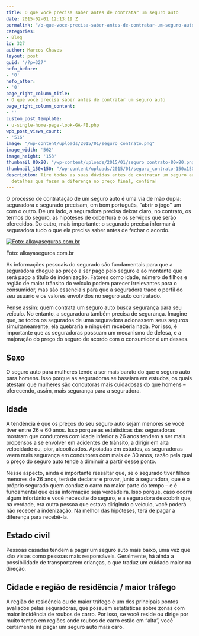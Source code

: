 ```yaml
---
title: O que você precisa saber antes de contratar um seguro auto
date: 2015-02-01 12:13:19 Z
permalink: "/o-que-voce-precisa-saber-antes-de-contratar-um-seguro-auto"
categories:
- Blog
id: 327
author: Marcos Chaves
layout: post
guid: "/?p=327"
hefo_before:
- '0'
hefo_after:
- '0'
page_right_column_title:
- O que você precisa saber antes de contratar um seguro auto
page_right_column_content:
- ''
custom_post_template:
- u-single-home-page-look-GA-FB.php
wpb_post_views_count:
- '516'
image: "/wp-content/uploads/2015/01/seguro_contrato.png"
image_width: '562'
image_height: '153'
thumbnail_80x80: "/wp-content/uploads/2015/01/seguro_contrato-80x80.png"
thumbnail_150x150: "/wp-content/uploads/2015/01/seguro_contrato-150x150.png"
description: Tire todas as suas dúvidas antes de contratar um seguro auto, têm muitos
  detalhes que fazem a diferença no preço final, confira!
---
```


O processo de contratação de um seguro auto é uma via de mão dupla: seguradora e segurado precisam, em bom português, “abrir o jogo” um com o outro. De um lado, a seguradora precisa deixar claro, no contrato, os termos do seguro, as hipóteses de cobertura e os serviços que serão oferecidos. Do outro, mais importante: o segurado precisa informar à seguradora tudo o que ela precisa saber antes de fechar o acordo.

<div id="attachment_328" style="width: 572px" class="wp-caption aligncenter">
  <a href="/wp-content/uploads/2015/01/seguro_contrato.png"><img class="img-adjustment size-full wp-image-328" src="/wp-content/uploads/2015/01/seguro_contrato.png" alt="Foto: alkayaseguros.com.br" width="562" height="153" srcset="/wp-content/uploads/2015/01/seguro_contrato.png 562w, /wp-content/uploads/2015/01/seguro_contrato-250x68.png 250w, /wp-content/uploads/2015/01/seguro_contrato-120x33.png 120w" sizes="(max-width: 562px) 100vw, 562px" /></a>
  
  <p class="wp-caption-text">
    Foto: alkayaseguros.com.br
  </p>
</div>

As informações pessoais do segurado são fundamentais para que a seguradora chegue ao preço a ser pago pelo seguro e ao montante que será pago a título de indenização. Fatores como idade, número de filhos e região de maior trânsito do veículo podem parecer irrelevantes para o consumidor, mas são essenciais para que a seguradora trace o perfil do seu usuário e os valores envolvidos no seguro auto contratado.

Pense assim: quem contrata um seguro auto busca segurança para seu veículo. No entanto, a seguradora também precisa de segurança. Imagine que, se todos os segurados de uma seguradora acionassem seus seguros simultaneamente, ela quebraria e ninguém receberia nada. Por isso, é importante que as seguradoras possuam um mecanismo de defesa, e a majoração do preço do seguro de acordo com o consumidor é um desses.

## Sexo

O seguro auto para mulheres tende a ser mais barato do que o seguro auto para homens. Isso porque as seguradoras se baseiam em estudos, os quais atestam que mulheres são condutoras mais cuidadosas do que homens – oferecendo, assim, mais segurança para a seguradora.

## Idade

A tendência é que os preços do seu seguro auto sejam menores se você tiver entre 26 e 60 anos. Isso porque as estatísticas das seguradoras mostram que condutores com idade inferior a 26 anos tendem a ser mais propensos a se envolver em acidentes de trânsito, a dirigir em alta velocidade ou, pior, alcoolizados. Apoiadas em estudos, as seguradoras veem mais segurança em condutores com mais de 30 anos, razão pela qual o preço do seguro auto tende a diminuir a partir desse ponto.

Nesse aspecto, ainda é importante ressaltar que, se o segurado tiver filhos menores de 26 anos, terá de declarar e provar, junto à seguradora, que é o próprio segurado quem conduz o carro na maior parte do tempo – e é fundamental que essa informação seja verdadeira. Isso porque, caso ocorra algum infortúnio e você necessite do seguro, e a seguradora descobrir que, na verdade, era outra pessoa que estava dirigindo o veículo, você poderá não receber a indenização. Na melhor das hipóteses, terá de pagar a diferença para recebê-la.

## Estado civil

Pessoas casadas tendem a pagar um seguro auto mais baixo, uma vez que são vistas como pessoas mais responsáveis. Geralmente, há ainda a possibilidade de transportarem crianças, o que traduz um cuidado maior na direção.

## Cidade e região de residência / maior tráfego

A região de residência ou de maior tráfego é um dos principais pontos avaliados pelas seguradoras, que possuem estatísticas sobre zonas com maior incidência de roubos de carro. Por isso, se você reside ou dirige por muito tempo em regiões onde roubos de carro estão em “alta”, você certamente irá pagar um seguro auto mais caro.